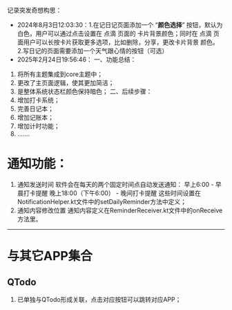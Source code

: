 记录突发奇想构思：
- 2024年8月3日12:03:30：1.在记日记页面添加一个 “**颜色选择**” 按钮，默认为白色，用户可以通过点击设置在 点滴 页面的
                        卡片背景颜色；同时在 点滴 页面用户可以长按卡片获取更多选项，比如删除，分享，更改卡片背景
                        颜色。
                        2.写日记的页面需要添加一个天气跟心情的按钮（可选）
- 2025年2月24日19:56:46：
一、功能总结：
1. 将所有主题集成到core主题中；
2. 更改了主页面逻辑，使其更加简洁；
3. 是整体系统状态栏颜色保持暗色；
二、后续步骤：
1. 增加打卡系统；
2. 完善日记本；
3. 增加记账本；
4. 增加计时功能；
5. .......



# 通知功能：

1. 通知发送时间
  软件会在每天的两个固定时间点自动发送通知：
  早上6:00 - 早晨打卡提醒
  晚上18:00（下午6:00） - 晚间打卡提醒
  这些时间设置在NotificationHelper.kt文件中的setDailyReminder方法中定义；
2. 通知内容修改位置
  通知内容定义在ReminderReceiver.kt文件中的onReceive方法里。

------

# 与其它APP集合

## QTodo

1. 已单独与QTodo形成关联，点击对应按钮可以跳转对应APP；



## 





